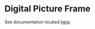 # Digital Picture Frame

See documentation located [here][1].

[1]: <https://nicholaswilde.io/homelab/apps/digital-picture-frame/>
